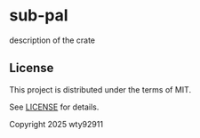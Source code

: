# sub-pal

description of the crate


## License

This project is distributed under the terms of MIT.

See [LICENSE](LICENSE.md) for details.

Copyright 2025 wty92911
